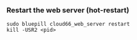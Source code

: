 <!-- usedin: [ _rails/deployment] - post: -->


### Restart the web server (hot-restart)

	sudo bluepill cloud66_web_server restart
	kill -USR2 <pid>



